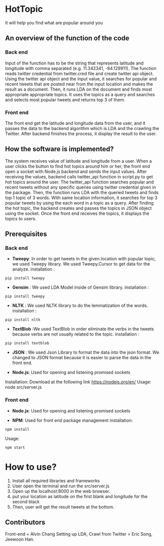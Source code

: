 # HotTopic

It will help you find what are popular around you

## An overview of the function of the code

### Back end

Input of the function has to be the string that represents latitude and longitude with comma separated (e.g. 11.342341, -84.129911). The function reads twitter credential from twitter.cred file and create twitter api object. Using the twitter api object and the input value, it searches for popular and recent tweets that are posted near from the input location and makes the result as a document. Then, it runs LDA on the document and finds most appropriate appropriate topics. It uses the topics as a query and searches and selects most popular tweets and returns top 3 of them. 

### Front end

The front end get the latitude and longitude data from the user, and it passes the data to the backend algorithm which is LDA and the crawling the Twitter. After backend finishes the process, it display the result to the user. 

## How the software is implemented?
The system receives value of latitude and longitude from a user. When a user clicks the button to find hot topics around him or her, the front end open a socket with Node.js backend and sends the input values. After receiving the values, backend calls twitter_api function in script.py to get hot topics around the user. The twitter_api function searches popular and recent tweets without any specific queries using twitter credential given in the package. Then, the function runs LDA with the queried tweets and finds top 1 topic of 3 words. With same location information, it searches for top 3 popular tweets by using the each word in a topic as a query. After finding the hot topic, the backend creates and passes the topics in JSON object using the socket. Once the front end receives the topics, it displays the topics to users. 

## Prerequisites

### Back end

* **Tweepy**: In order to get tweets in the given location with popular topic, we used Tweepy library. We used Tweepy.Cursor to get data for the analyze. 
installation : 
```
pip install tweepy
```

* **Gensim** : We used LDA Model inside of Gensim library. 
installation : 
```
pip install tweepy
```

* **NLTK** : We used NLTK library to do the lemmatization of the words. 
installation : 
```
pip install nltk
```

* **TextBlob** :We used TextBlob in order eliminate the verbs in the tweets because verbs are not usually related to the topic. 
installation : 
```
pip install textblob
```

* **JSON** : We used Json Library to format the data into the json format. We changed to JSON format because it is easier to parse the data in the front end. 

* **Node.js**: Used for opening and listening promised sockets

Installation: Download at the following link
              https://nodejs.org/en/
Usage: node src/server.js


### Front end

* **Node.js**: Used for opening and listening promised sockets

* **NPM**: Used for front end package management
installation: 
```
npm install
```
Usage: 
```
npm start
```

# How to use?
1. Install all required libraries and frameworks
2. User open the terminal and run the src/server.js 
3. Open up the localhost:8000 in the web browser. 
4. put your location as latitude on the first blank and longitude for the second black
5. Then, user will get the result tweets at the bottom. 


## Contributors
Front-end = Alvin Chang 
Setting up LDA, Crawl from Twitter = Eric Song, Jeewoon Han. 
